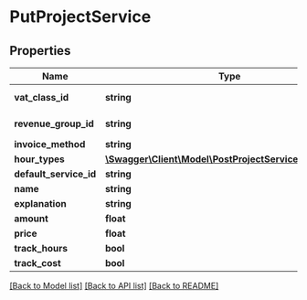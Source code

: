 # PutProjectService

## Properties

 Name                   | Type                                                                                      | Description             | Notes      
------------------------|-------------------------------------------------------------------------------------------|-------------------------|------------
 **vat_class_id**       | **string**                                                                                | See /invoices/vatclass  | [optional] 
 **revenue_group_id**   | **string**                                                                                | See /sales/revenuegroup | [optional] 
 **invoice_method**     | **string**                                                                                |                         | [optional] 
 **hour_types**         | [**\Swagger\Client\Model\PostProjectServiceHoursType[]**](PostProjectServiceHoursType.md) |                         | [optional] 
 **default_service_id** | **string**                                                                                |                         | [optional] 
 **name**               | **string**                                                                                |                         | [optional] 
 **explanation**        | **string**                                                                                |                         | [optional] 
 **amount**             | **float**                                                                                 |                         | [optional] 
 **price**              | **float**                                                                                 |                         | [optional] 
 **track_hours**        | **bool**                                                                                  |                         | [optional] 
 **track_cost**         | **bool**                                                                                  |                         | [optional] 

[[Back to Model list]](../../README.md#documentation-for-models) [[Back to API list]](../../README.md#documentation-for-api-endpoints) [[Back to README]](../../README.md)


